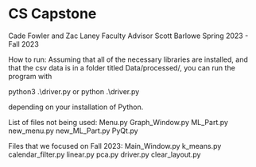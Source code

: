 # CS Capstone
Cade Fowler and Zac Laney
Faculty Advisor Scott Barlowe
Spring 2023 - Fall 2023

How to run:
Assuming that all of the necessary libraries are installed, and that the csv data is in a folder
titled Data/processed/, you can run the program with

python3 .\driver.py or
python .\driver.py

depending on your installation of Python.


List of files not being used:
Menu.py
Graph_Window.py
ML_Part.py
new_menu.py
new_ML_Part.py
PyQt.py


Files that we focused on Fall 2023:
Main_Window.py
k_means.py
calendar_filter.py
linear.py
pca.py
driver.py
clear_layout.py